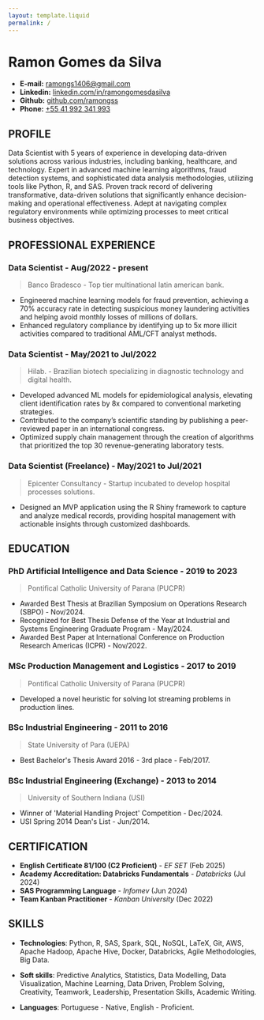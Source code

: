 ```yaml
---
layout: template.liquid
permalink: /
---
```


# Ramon Gomes da Silva

* **E-mail:** [ramongs1406@gmail.com](mailto:ramongs1406@gmail.com)
* **Linkedin:** [linkedin.com/in/ramongomesdasilva](https://linkedin.com/in/ramongomesdasilva)
* **Github:** [github.com/ramongss](https://github.com/ramongss)
* **Phone:** [+55 41 992 341 993](tel:+55-41-992-341-993)


## PROFILE

Data Scientist with 5 years of experience in developing data-driven solutions across various industries, including banking, healthcare, and technology. Expert in advanced machine learning algorithms, fraud detection systems, and sophisticated data analysis methodologies, utilizing tools like Python, R, and SAS. Proven track record of delivering transformative, data-driven solutions that significantly enhance decision-making and operational effectiveness. Adept at navigating complex regulatory environments while optimizing processes to meet critical business objectives.

## PROFESSIONAL EXPERIENCE

### Data Scientist - Aug/2022 - present
> Banco Bradesco - Top tier multinational latin american bank.

* Engineered machine learning models for fraud prevention, achieving a 70% accuracy rate in detecting suspicious money laundering activities and helping avoid monthly losses of millions of dollars.
* Enhanced regulatory compliance by identifying up to 5x more illicit activities compared to traditional AML/CFT analyst methods.

### Data Scientist - May/2021 to Jul/2022
> Hilab. - Brazilian biotech specializing in diagnostic technology and digital health.

* Developed advanced ML models for epidemiological analysis, elevating client identification rates by 8x compared to conventional marketing strategies.
* Contributed to the company’s scientific standing by publishing a peer-reviewed paper in an international congress.
* Optimized supply chain management through the creation of algorithms that prioritized the top 30 revenue-generating laboratory tests.

### Data Scientist (Freelance) - May/2021 to Jul/2021
> Epicenter Consultancy - Startup incubated to develop hospital processes solutions.
* Designed an MVP application using the R Shiny framework to capture and analyze medical records, providing hospital management with actionable insights through customized dashboards.

## EDUCATION

### PhD Artificial Intelligence and Data Science - 2019 to 2023
> Pontifical Catholic University of Parana (PUCPR)

* Awarded Best Thesis at Brazilian Symposium on Operations Research (SBPO) - Nov/2024.
* Recognized for Best Thesis Defense of the Year at Industrial and Systems Engineering Graduate Program - May/2024.
* Awarded Best Paper at International Conference on Production Research Americas (ICPR) - Nov/2022.

### MSc Production Management and Logistics - 2017 to 2019
> Pontifical Catholic University of Parana (PUCPR)

* Developed a novel heuristic for solving lot streaming problems in production lines.

### BSc Industrial Engineering - 2011 to 2016
> State University of Para (UEPA)

* Best Bachelor's Thesis Award 2016 - 3rd place - Feb/2017.

### BSc Industrial Engineering (Exchange) - 2013 to 2014
> University of Southern Indiana (USI)

* Winner of 'Material Handling Project' Competition - Dec/2024.
* USI Spring 2014 Dean's List - Jun/2014.

## CERTIFICATION

* **English Certificate 81/100 (C2 Proficient)** - _EF SET_ (Feb 2025)
* **Academy Accreditation: Databricks Fundamentals** - _Databricks_ (Jul 2024)
* **SAS Programming Language** - _Infomev_ (Jun 2024)
* **Team Kanban Practitioner** - _Kanban University_ (Dec 2022)

## SKILLS

* **Technologies**: Python, R, SAS, Spark, SQL, NoSQL, LaTeX, Git, AWS, Apache Hadoop, Apache Hive, Docker, Databricks, Agile Methodologies, Big Data.

* **Soft skills**: Predictive Analytics, Statistics, Data Modelling, Data Visualization, Machine Learning, Data Driven, Problem Solving, Creativity, Teamwork, Leadership, Presentation Skills, Academic Writing.
* **Languages**: Portuguese - Native, English - Proficient.
